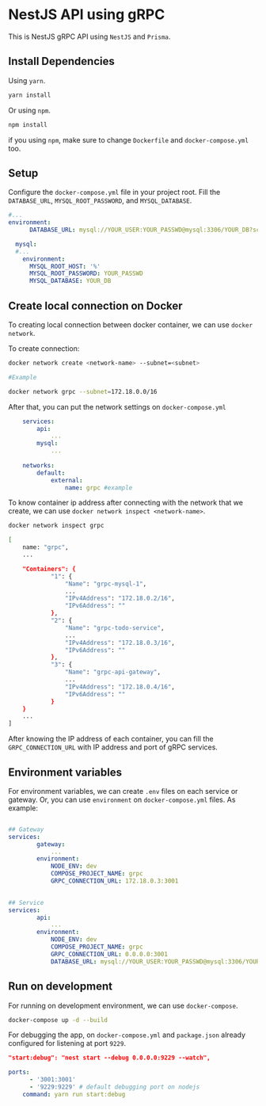 # NestJS API using gRPC

This is NestJS gRPC API using `NestJS` and `Prisma`.

## Install Dependencies

Using `yarn`.

```bash
yarn install
```

Or using `npm`.

```bash
npm install
```

if you using `npm`, make sure to change `Dockerfile` and `docker-compose.yml` too.

## Setup

Configure the `docker-compose.yml` file in your project root. Fill the `DATABASE_URL`, `MYSQL_ROOT_PASSWORD`, and `MYSQL_DATABASE`.

```yml
#...
environment:
      DATABASE_URL: mysql://YOUR_USER:YOUR_PASSWD@mysql:3306/YOUR_DB?schema=public

  mysql:
  #...
    environment:
      MYSQL_ROOT_HOST: '%'
      MYSQL_ROOT_PASSWORD: YOUR_PASSWD
      MYSQL_DATABASE: YOUR_DB
```

## Create local connection on Docker

To creating local connection between docker container, we can use `docker network`.

To create connection:

```bash
docker network create <network-name> --subnet=<subnet>

#Example

docker network grpc --subnet=172.18.0.0/16
```

After that, you can put the network settings on `docker-compose.yml`

```yml
    services:
        api:
            ...
        mysql:
            ...
    
    networks:
        default:
            external:
                name: grpc #example
```

To know container ip address after connecting with the network that we create, we can use `docker network inspect <network-name>`.

```bash
docker network inspect grpc

[
    name: "grpc",
    ...

    "Containers": {
            "1": {
                "Name": "grpc-mysql-1",
                ...
                "IPv4Address": "172.18.0.2/16",
                "IPv6Address": ""
            },
            "2": {
                "Name": "grpc-todo-service",
                ...
                "IPv4Address": "172.18.0.3/16",
                "IPv6Address": ""
            },
            "3": {
                "Name": "grpc-api-gateway",
                ...
                "IPv4Address": "172.18.0.4/16",
                "IPv6Address": ""
            }
    }
    ...
]
```

After knowing the IP address of each container, you can fill the `GRPC_CONNECTION_URL` with IP address and port of gRPC services.

## Environment variables

For environment variables, we can create `.env` files on each service or gateway. Or, you can use `environment` on `docker-compose.yml` files.
As example:

```yml

## Gateway
services:
        gateway:
            ...
        environment:
            NODE_ENV: dev
            COMPOSE_PROJECT_NAME: grpc
            GRPC_CONNECTION_URL: 172.18.0.3:3001
            

## Service
services:
        api:
            ...
        environment:
            NODE_ENV: dev
            COMPOSE_PROJECT_NAME: grpc
            GRPC_CONNECTION_URL: 0.0.0.0:3001
            DATABASE_URL: mysql://YOUR_USER:YOUR_PASSWD@mysql:3306/YOUR_DB?schema=public

```

## Run on development

For running on development environment, we can use `docker-compose`.

```bash
docker-compose up -d --build
```

For debugging the app, on `docker-compose.yml` and `package.json` already configured for listening at port `9229`.

```json
"start:debug": "nest start --debug 0.0.0.0:9229 --watch",
```

```yml
ports:
      - '3001:3001'
      - '9229:9229' # default debugging port on nodejs
    command: yarn run start:debug
```
